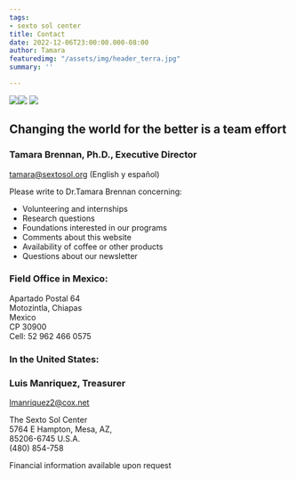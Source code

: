 ```yaml
---
tags:
- sexto sol center
title: Contact
date: 2022-12-06T23:00:00.000-08:00
author: Tamara
featuredimg: "/assets/img/header_terra.jpg"
summary: ''

---
```

[![](/assets/img/facebook48.png)](https://web.archive.org/web/20211025171416/http://www.facebook.com/pages/The-Sexto-Sol-Center/211129337269?ref=ts "Facebook")[![](/assets/img/youtube48.png)](https://web.archive.org/web/20211025171416/http://www.youtube.com/watch?v=0ensxgLyh1k "Sexto Sol Youtube") [![](/assets/img/newsletter.png)](https://web.archive.org/web/20211025171416/http://eepurl.com/b6CyD "Receive Newsletter")

## Changing the world for the better is a team effort

### Tamara Brennan, Ph.D., Executive Director

[tamara@sextosol.org](mailto:tamara@sextosol.org) (English y español)

Please write to Dr.Tamara Brennan concerning:

* Volunteering and internships
* Research questions
* Foundations interested in our programs
* Comments about this website
* Availability of coffee or other products
* Questions about our newsletter

### Field Office in Mexico:

Apartado Postal 64  
Motozintla, Chiapas  
Mexico  
CP 30900  
Cell: 52 962 466 0575

### In the United States:

### Luis Manriquez, Treasurer

[lmanriquez2@cox.net](https://web.archive.org/web/20211025171416/mailto:lmanriquez2@cox.net)

The Sexto Sol Center  
5764 E Hampton, Mesa, AZ,  
85206-6745 U.S.A.  
(480) 854-758

Financial information available upon request

### 